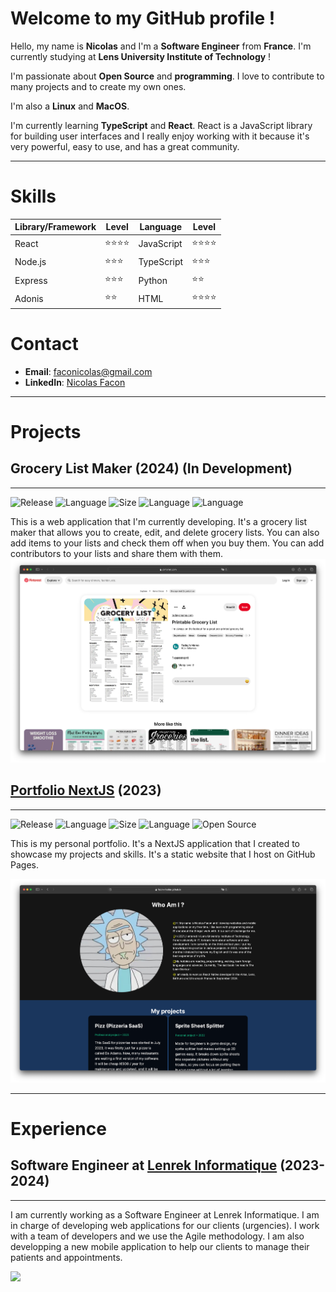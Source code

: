 # Welcome to my GitHub profile !

Hello, my name is **Nicolas** and I'm a **Software Engineer** 
from **France**. I'm currently studying at **Lens University
Institute of Technology** !

I'm passionate about **Open Source** and **programming**.
I love to contribute to many projects and to create my own ones.

I'm also a **Linux** and **MacOS**.

I'm currently learning **TypeScript** and **React**.
React is a JavaScript library for building user interfaces and
I really enjoy working with it because it's very powerful,
easy to use, and has a great community.

--- 
# Skills

| Library/Framework | Level | Language | Level |
|-------------------| --- | --- | --- |
| React             | ⭐⭐⭐⭐ | JavaScript | ⭐⭐⭐⭐ |
| Node.js           | ⭐⭐⭐ | TypeScript | ⭐⭐⭐ |
| Express           | ⭐⭐⭐ | Python | ⭐⭐ |
| Adonis            | ⭐⭐ | HTML | ⭐⭐⭐⭐ |

# Contact

- **Email**: faconicolas@gmail.com
- **LinkedIn**: [Nicolas Facon](https://www.linkedin.com/in/nicolas-facon/)

---
# Projects

## Grocery List Maker (2024) (In Development)

---
![Release](https://img.shields.io/badge/Release-v0.1.0-blueviolet)
![Language](https://img.shields.io/badge/Language-TypeScript-ffcc14)
![Size](https://img.shields.io/badge/Size-525Kb-f12222)
![Language](https://img.shields.io/badge/Framework-NextJs-ccff44)
![Language](https://img.shields.io/badge/Framework-AdonisJs-ccff44)

This is a web application that I'm currently developing.
It's a grocery list maker that allows you to create, edit, and delete grocery lists.
You can also add items to your lists and check them off when you buy them.
You can add contributors to your lists and share them with them.
![img.png](resources/grocery-list.png)

## [Portfolio NextJS](https://facon-nicolas.github.io/portfolio-next) (2023)

---
![Release](https://img.shields.io/badge/Release-v1.0.0-blueviolet)
![Language](https://img.shields.io/badge/Language-TypeScript-ffcc14)
![Size](https://img.shields.io/badge/Size-525Kb-f12222)
![Language](https://img.shields.io/badge/Framework-NextJs-ccff44)
![Open Source](https://badges.frapsoft.com/os/v2/open-source.svg?v=103)

This is my personal portfolio. 
It's a NextJS application that I created to showcase my projects and skills. 
It's a static website that I host on GitHub Pages.

![img.png](resources/portfolio.png)

--- 

# Experience

## Software Engineer at [Lenrek Informatique](https://lenrek.fr) (2023-2024)

---

I am currently working as a Software Engineer at Lenrek Informatique.
I am in charge of developing web applications for our clients (urgencies).
I work with a team of developers and we use the Agile methodology.
I am also developping a new mobile application to 
help our clients to manage their patients and appointments.

![](https://lh3.googleusercontent.com/proxy/5wZVwQe-Lmsm669733caYkMZL7ccvfwwIt8UlUx3iBMFnWXvUHC1zy-W6T5kPKvPBgKcwlEe-V8J7Qkq-uubv0DP1VJBJZS01bYi1i3i)